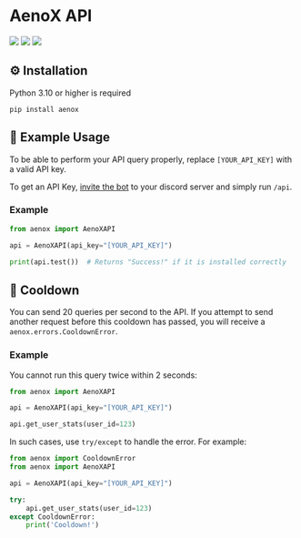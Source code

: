# AenoX API
[![](https://img.shields.io/pypi/v/aenox.svg?style=for-the-badge&logo=pypi&color=yellow&logoColor=white)](https://pypi.org/project/aenox/)
[![](https://img.shields.io/pypi/l/aenox?style=for-the-badge&color=5865F2)](https://github.com/aenoxic/aenox-api/blob/main/LICENSE)
[![](https://img.shields.io/readthedocs/aenox-api?style=for-the-badge)](https://aenox-api.readthedocs.io/en/latest/)

## ⚙️ Installation
Python 3.10 or higher is required
```
pip install aenox
```

## 🚀 Example Usage
To be able to perform your API query properly, replace `[YOUR_API_KEY]` with a valid API key.

To get an API Key, [invite the bot](https://discord.com/oauth2/authorize?client_id=1278294334177022033) to your discord server and simply run `/api`.

### Example

```python
from aenox import AenoXAPI

api = AenoXAPI(api_key="[YOUR_API_KEY]")

print(api.test())  # Returns "Success!" if it is installed correctly
```


## 🫧 Cooldown
You can send 20 queries per second to the API. If you attempt to send another request before this cooldown has passed, you will receive a `aenox.errors.CooldownError`.

### Example
You cannot run this query twice within 2 seconds:
```python
from aenox import AenoXAPI

api = AenoXAPI(api_key="[YOUR_API_KEY]")

api.get_user_stats(user_id=123)
```

In such cases, use `try/except` to handle the error. For example:

```python
from aenox import CooldownError
from aenox import AenoXAPI

api = AenoXAPI(api_key="[YOUR_API_KEY]")

try:
    api.get_user_stats(user_id=123)
except CooldownError:
    print('Cooldown!')
```

